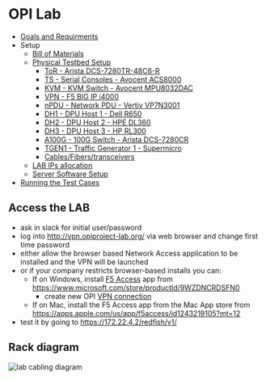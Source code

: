 # OPI Lab

- [Goals and Requirments](goals-and-requirements.md)
- Setup
  - [Bill of Materials](bom.md)
  - [Physical Testbed Setup](physical-testbed.md)
    - [ToR - Arista DCS-7280TR-48C6-R](./hardware/ToR/README.md)
    - [TS - Serial Consoles - Avocent ACS8000](./hardware/TS/README.md)
    - [KVM - KVM Switch - Avocent MPU8032DAC](./hardware/KVM/README.md)
    - [VPN - F5 BIG IP i4000](./hardware/VPN/README.md)
    - [nPDU - Network PDU - Vertiv VP7N3001](./hardware/nPDU/README.md)
    - [DH1 - DPU Host 1 - Dell R650](./hardware/dh1/README.md)
    - [DH2 - DPU Host 2 - HPE DL360](./hardware/dh2/README.md)
    - [DH3 - DPU Host 3 - HP RL300](./hardware/dh3/README.md)
    - [A100G - 100G Switch - Arista DCS-7280CR](./hardware/A100G/README.md)
    - [TGEN1 - Traffic Generator 1 - Supermicro](./hardware/tgen1/README.md)
    - [Cables/Fibers/transceivers](./hardware/cables.md)
  - [LAB IPs allocation](./hardware/ips.md)
  - [Server Software Setup](server-setup.md)
- [Running the Test Cases](running-the-tests.md)

## Access the LAB

- ask in slack for initial user/password
- log into http://vpn.opiproject-lab.org/ via web browser and change first time password
- either allow the browser based Network Access application to be installed and the VPN will be launched
- or if your company restricts browser-based installs you can:
  - If on Windows, install [F5 Access](./images/f5-vpn-msft-app.png) app from https://www.microsoft.com/store/productId/9WZDNCRDSFN0
    - create new OPI [VPN connection](./images/add-vpn-windows.png)
  - If on Mac, install the F5 Access app from the Mac App store from https://apps.apple.com/us/app/f5access/id1243219105?mt=12
- test it by going to https://172.22.4.2/redfish/v1/

## Rack diagram

![lab cabling diagram](./images/opi-lab-cabling.drawio.svg)

